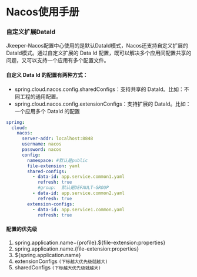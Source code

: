 # Nacos使用手册
### 自定义扩展DataId
Jkeeper-Nacos配置中心使用的是默认DataId模式，Nacos还支持自定义扩展的DataId模式。通过自定义扩展的 Data Id 配置，既可以解决多个应用间配置共享的问题，又可以支持一个应用有多个配置文件。  
#### 自定义 Data Id 的配置有两种方式：
- spring.cloud.nacos.config.sharedConfigs：支持共享的 DataId。比如：不同工程的通用配置。
- spring.cloud.nacos.config.extensionConfigs：支持扩展的 DataId。比如：一个应用多个 DataId 的配置

```yaml
spring:
  cloud:
    nacos:
      server-addr: localhost:8848
      username: nacos
      password: nacos
      config:
        namespace: #默认是public
        file-extension: yaml
        shared-configs:
          - data-id: app.service.common1.yaml
            refresh: true
            #group:  默认是DEFAULT-GROUP
          - data-id: app.service.common2.yaml
            refresh: true
        extension-configs:
          - data-id: app.service1.common.yaml
            refresh: true
```
#### 配置的优先级
1. spring.application.name−{profile}.${file-extension:properties}
2. spring.application.name.{file-extension:properties}
3. ${spring.application.name}
4. extensionConfigs `(下标越大优先级就越大)`
5. sharedConfigs `(下标越大优先级就越大)`